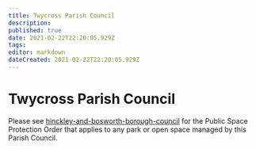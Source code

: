 ```yaml
---
title: Twycross Parish Council
description: 
published: true
date: 2021-02-22T22:20:05.929Z
tags: 
editor: markdown
dateCreated: 2021-02-22T22:20:05.929Z
---
```


# Twycross Parish Council
Please see [hinckley-and-bosworth-borough-council](/england/leicestershire/hinckley-and-bosworth-borough-council) for the Public Space Protection Order that applies to any park or open space managed by this Parish Council.
